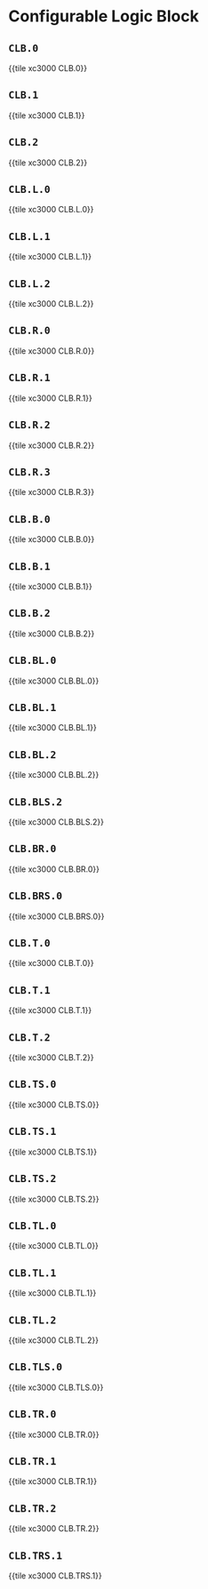# Configurable Logic Block


## `CLB.0`

{{tile xc3000 CLB.0}}


## `CLB.1`

{{tile xc3000 CLB.1}}


## `CLB.2`

{{tile xc3000 CLB.2}}


## `CLB.L.0`

{{tile xc3000 CLB.L.0}}


## `CLB.L.1`

{{tile xc3000 CLB.L.1}}


## `CLB.L.2`

{{tile xc3000 CLB.L.2}}


## `CLB.R.0`

{{tile xc3000 CLB.R.0}}


## `CLB.R.1`

{{tile xc3000 CLB.R.1}}


## `CLB.R.2`

{{tile xc3000 CLB.R.2}}


## `CLB.R.3`

{{tile xc3000 CLB.R.3}}


## `CLB.B.0`

{{tile xc3000 CLB.B.0}}


## `CLB.B.1`

{{tile xc3000 CLB.B.1}}


## `CLB.B.2`

{{tile xc3000 CLB.B.2}}


## `CLB.BL.0`

{{tile xc3000 CLB.BL.0}}


## `CLB.BL.1`

{{tile xc3000 CLB.BL.1}}


## `CLB.BL.2`

{{tile xc3000 CLB.BL.2}}


## `CLB.BLS.2`

{{tile xc3000 CLB.BLS.2}}


## `CLB.BR.0`

{{tile xc3000 CLB.BR.0}}


## `CLB.BRS.0`

{{tile xc3000 CLB.BRS.0}}


## `CLB.T.0`

{{tile xc3000 CLB.T.0}}


## `CLB.T.1`

{{tile xc3000 CLB.T.1}}


## `CLB.T.2`

{{tile xc3000 CLB.T.2}}


## `CLB.TS.0`

{{tile xc3000 CLB.TS.0}}


## `CLB.TS.1`

{{tile xc3000 CLB.TS.1}}


## `CLB.TS.2`

{{tile xc3000 CLB.TS.2}}


## `CLB.TL.0`

{{tile xc3000 CLB.TL.0}}


## `CLB.TL.1`

{{tile xc3000 CLB.TL.1}}


## `CLB.TL.2`

{{tile xc3000 CLB.TL.2}}


## `CLB.TLS.0`

{{tile xc3000 CLB.TLS.0}}


## `CLB.TR.0`

{{tile xc3000 CLB.TR.0}}


## `CLB.TR.1`

{{tile xc3000 CLB.TR.1}}


## `CLB.TR.2`

{{tile xc3000 CLB.TR.2}}


## `CLB.TRS.1`

{{tile xc3000 CLB.TRS.1}}

